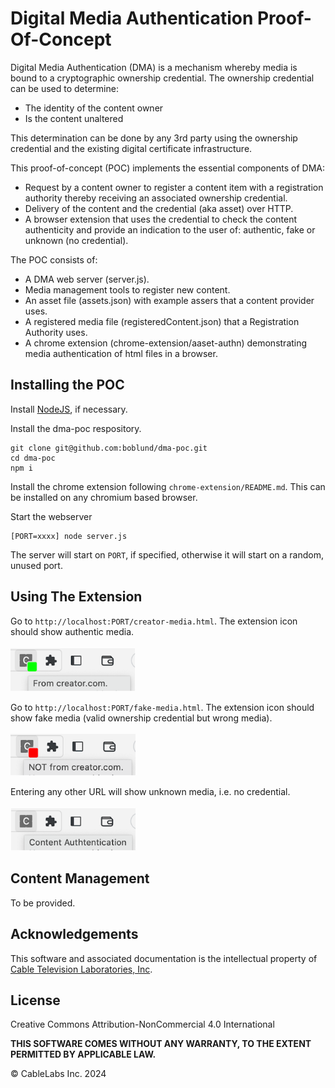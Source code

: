 # Digital Media Authentication Proof-Of-Concept

Digital Media Authentication (DMA) is a mechanism whereby media is bound to a cryptographic ownership credential. The ownership credential can be used to determine:
- The identity of the content owner
- Is the content unaltered

This determination can be done by any 3rd party using the ownership credential and the existing digital certificate infrastructure.

This proof-of-concept (POC) implements the essential components of DMA:
- Request by a content owner to register a content item with a registration authority thereby receiving an associated ownership credential.
- Delivery of the content and the credential (aka asset) over HTTP.
- A browser extension that uses the credential to check the content authenticity and provide an indication to the user of: authentic, fake or unknown (no credential).

The POC consists of:
- A DMA web server (server.js).
- Media management tools to register new content.
- An asset file (assets.json) with example assers that a content provider uses.
- A registered media file (registeredContent.json) that a Registration Authority uses.
- A chrome extension (chrome-extension/aaset-authn) demonstrating media authentication of html files in a browser.

## Installing the POC

Install [NodeJS](https://nodejs.org), if necessary.

Install the dma-poc respository.

```
git clone git@github.com:boblund/dma-poc.git
cd dma-poc
npm i
```

Install the chrome extension following ```chrome-extension/README.md```. This can be installed on any chromium based browser.

Start the webserver

```
[PORT=xxxx] node server.js
```

The server will start on ```PORT```, if specified, otherwise it will start on a random, unused port.

## Using The Extension
Go to ```http://localhost:PORT/creator-media.html```. The extension icon should show authentic media.
</br></br><img src="./authenticMedia.png" alt="icon" width="200"/>  

Go to ```http://localhost:PORT/fake-media.html```. The extension icon should show fake media (valid ownership credential but wrong media).
</br></br><img src="./fakeMedia.png" alt="icon" width="200"/>   

Entering any other URL will show unknown media, i.e. no credential.
</br></br><img src="./nocred.png" alt="icon" width="200"/>  

## Content Management

To be provided.

## Acknowledgements

This software and associated documentation is the intellectual property of [Cable Television Laboratories, Inc](www.cablelabs.com).

## License

Creative Commons Attribution-NonCommercial 4.0 International

**THIS SOFTWARE COMES WITHOUT ANY WARRANTY, TO THE EXTENT PERMITTED BY APPLICABLE LAW.**

© CableLabs Inc. 2024
